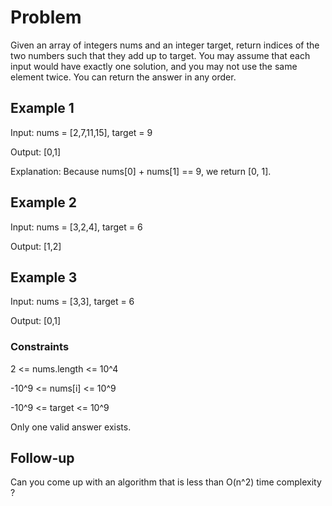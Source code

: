 
# Problem

Given an array of integers nums and an integer target, return indices of the two numbers such that they add up to target. You may assume that each input would have exactly one solution, and you may not use the same element twice. You can return the answer in any order.

## Example 1

Input: nums = [2,7,11,15], target = 9

Output: [0,1]

Explanation: Because nums[0] + nums[1] == 9, we return [0, 1].

## Example 2

Input: nums = [3,2,4], target = 6

Output: [1,2]

## Example 3

Input: nums = [3,3], target = 6

Output: [0,1]
 
### Constraints

2 <= nums.length <= 10^4

-10^9 <= nums[i] <= 10^9

-10^9 <= target <= 10^9

Only one valid answer exists.
 
## Follow-up

Can you come up with an algorithm that is less than O(n^2) time complexity ?
